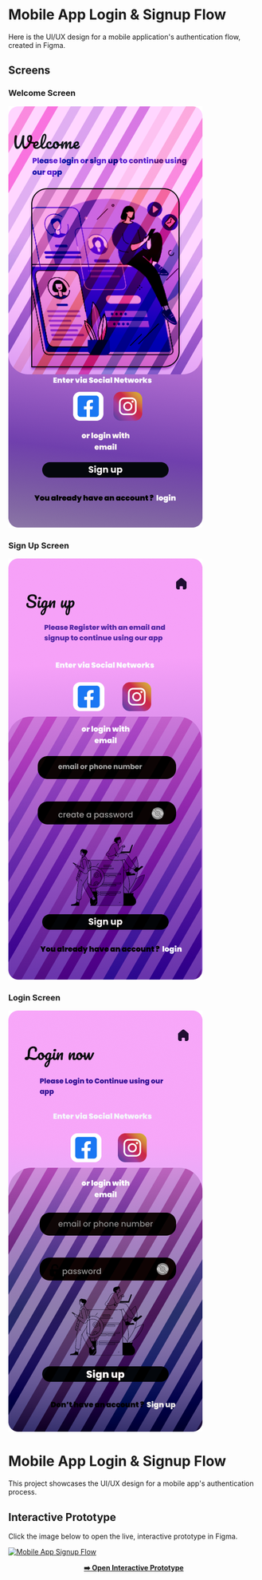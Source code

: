 # Mobile App Login & Signup Flow

Here is the UI/UX design for a mobile application's authentication flow, created in Figma.

## Screens

### Welcome Screen
![Welcome Screen](Welcome-page.png)

### Sign Up Screen
![Sign up Screen](Sign-up-page.png)

### Login Screen
![Login Screen](Login-page.png)
# Mobile App Login & Signup Flow

This project showcases the UI/UX design for a mobile app's authentication process.

## Interactive Prototype

Click the image below to open the live, interactive prototype in Figma.

[![Mobile App Signup Flow](Mobile-Signup-page-and-longin-page@3x.png)]([https://www.figma.com/proto/your-prototype-link-here](https://www.figma.com/proto/GKdbEEHo11dlXGuxEOkcJa/Mobile-Signup-page-and-longin-page?node-id=2-69&p=f&t=J3WT9VuLswSVI6cD-1&scaling=scale-down&content-scaling=fixed&page-id=0%3A1&starting-point-node-id=1%3A2))

<p align="center">
  <a href="https://www.figma.com/proto/your-prototype-link-here">
    <strong>➡️ Open Interactive Prototype</strong>
  </a>
</p>
